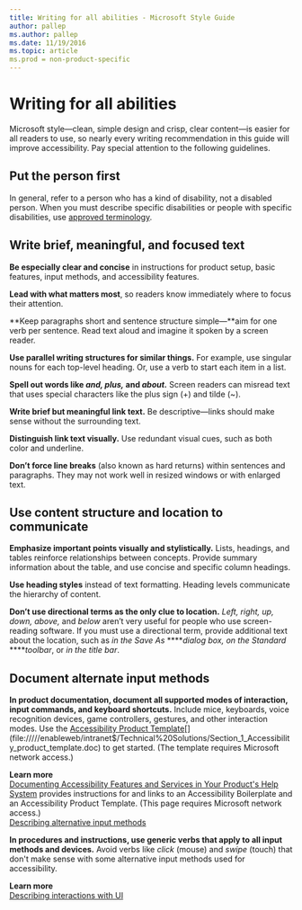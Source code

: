 ```yaml
---
title: Writing for all abilities - Microsoft Style Guide
author: pallep
ms.author: pallep
ms.date: 11/19/2016
ms.topic: article
ms.prod = non-product-specific
---
```


# Writing for all abilities

Microsoft
style—clean, simple design and crisp, clear content—is easier
for all readers to use, so nearly every writing recommendation in
this guide will improve accessibility. Pay special attention to the
following guidelines. 

## Put the person first

In
general, refer to a person who has a kind of disability, not a
disabled person. When you must describe specific disabilities
or people with specific disabilities, use [approved terminology](/style-guide/a-z-word-list-term-collections/term-collections/accessibility-terms "Accessibility term collection"). 

## Write brief, meaningful, and focused text

**Be especially clear and concise** in instructions for product setup, basic features, input methods, and accessibility features. 

**Lead with what matters most**, so readers know immediately where to focus their attention. 

**Keep paragraphs short and sentence structure simple—**aim for one verb per sentence. Read text aloud and imagine it spoken by a screen reader. 

**Use parallel writing structures for similar things.** For example, use singular nouns for each top-level heading. Or, use a verb to start each item in a list.

**Spell out words like *and, plus,* and *about.*** Screen readers can misread text that uses special characters like the plus sign (+) and tilde (~). 

**Write brief but meaningful link text.** Be descriptive—links should make sense without the surrounding text. 

**Distinguish link text visually.** Use redundant visual cues, such as both color and underline. 

**Don’t force line breaks** (also known as hard returns) within sentences and paragraphs. They may not work well in resized windows or with enlarged text.

## Use content structure and location to communicate

**Emphasize important points visually and stylistically.** Lists,
headings, and tables reinforce relationships between
concepts. Provide summary information about the table, and use
concise and specific column headings.

**Use heading styles** instead of text formatting. Heading levels communicate the hierarchy of content.

**Don’t use directional terms as the only clue to location.** *Left, right, up, down, above,* and *below*
aren’t very useful for people who use screen-reading software. If
you must use a directional term, provide additional text
about the location, such as *in the* *Save As* *****dialog box, on the* *Standard* *****toolbar*, or *in the title bar*. 

## Document alternate input methods

**In product documentation, document all supported modes of interaction, input commands, and keyboard shortcuts.** Include mice, keyboards, voice recognition devices, game controllers, gestures, and other interaction modes. Use the [Accessibility Product Template](https://enableweb/intranet$/Technical%20Solutions/Section_1_Accessibility_product_template.doc)[](file://///enableweb/intranet$/Technical%20Solutions/Section_1_Accessibility_product_template.doc) to get started. (The template requires Microsoft network access.)

**Learn more**  
[Documenting Accessibility Features and Services in Your Product's Help System](https://microsoft.sharepoint.com/teams/msenable/_layouts/15/WopiFrame.aspx?sourcedoc=%7B0891E2BB-087F-48E9-B1D4-3EA50DF8A254%7D&file=Documenting_Accessibility_Features.doc&action=default&DefaultItemOpen=1) provides instructions for and links to an Accessibility Boilerplate and an Accessibility Product Template. (This page requires Microsoft network access.)  
[Describing alternative input methods](/style-guide/procedures-instructions/describing-alternative-input-methods)

**In procedures and instructions, use generic verbs that apply to all input methods and devices.** Avoid verbs like *click* (mouse) and *swipe* (touch) that don't make sense with some alternative input methods used for accessibility. 

**Learn more**  
[Describing interactions with UI](/style-guide/procedures-instructions/describing-interactions-with-ui)
